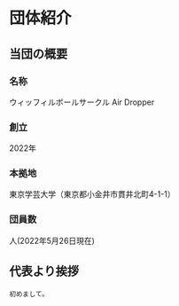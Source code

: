# 団体紹介

## 当団の概要
### 名称
ウィッフィルボールサークル Air Dropper

### 創立
2022年

### 本拠地
東京学芸大学（東京都小金井市貫井北町4-1-1）

### 団員数
人(2022年5月26日現在)

## 代表より挨拶
```test
初めまして。
```
